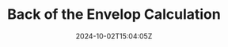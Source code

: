---
title: "Back of the Envelop Calculation"
date: 2024-10-02T15:04:05Z
summary: "The back of the envelope are estimates generated using a combination of thought experiments and performance numbers through simple arithmetic."
description: "The back of the envelope are estimates generated using a combination of thought experiments and performance numbers through simple arithmetic."
toc: false
readTime: true
autonumber: true
math: false
tags: ["Low Level Design", "Calculation"]
showTags: true
hideBackToTop: false
categories: ["Engineering"]
weight: 2
draft: true
---